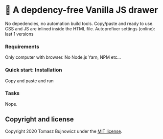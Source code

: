 # 🚀 A depdency-free Vanilla JS drawer
No depedencies, no automation build tools. Copy/paste and ready to use.
CSS and JS are inlined inside the HTML file.
Autoprefixer settings (online): last 1 versions

### Requirements
Only computer with browser. No Node.js Yarn, NPM etc...

### Quick start: Installation
Copy and paste and run

### Tasks
Nope.

## Copyright and license

Copyright 2020 Tomasz Bujnowicz under the [MIT license](http://opensource.org/licenses/MIT).
